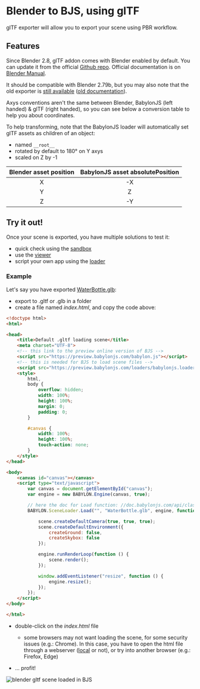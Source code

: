 # Blender to BJS, using glTF

glTF exporter will allow you to export your scene using PBR workflow.

## Features

Since Blender 2.8, glTF addon comes with Blender enabled by default. You can update it from the official [Github repo](https://github.com/KhronosGroup/glTF-Blender-IO). Official documentation is on [Blender Manual](https://docs.blender.org/manual/en/latest/addons/io_scene_gltf2.html).

It should be compatible with Blender 2.79b, but you may also note that the old exporter is  [still available](https://github.com/KhronosGroup/glTF-Blender-Exporter) ([old documentation](https://github.com/KhronosGroup/glTF-Blender-Exporter/blob/master/docs/user.md)).

Axys conventions aren't the same between Blender, BabylonJS (left handed) & glTF (right handed), so you can see below a conversion table to help you about coordinates.

To help transforming, note that the BabylonJS loader will automatically set glTF assets as children of an object:
- named `__root__`
- rotated by default to 180° on Y axys
- scaled on Z by -1


| Blender asset position | BabylonJS asset absolutePosition |
| :---: | :---: |
| X | -X |
| Y | Z |
| Z | -Y |



##  Try it out!

Once your scene is exported, you have multiple solutions to test it:

- quick check using the [sandbox](http://sandbox.babylonjs.com/)
- use the [viewer](//doc.babylonjs.com/extensions/the_babylon_viewer)
- script your own app using the [loader](/How_To/Load_From_Any_File_Type)

### Example

Let's say you have exported [WaterBottle.glb](https://github.com/KhronosGroup/glTF-Sample-Models/tree/master/2.0/WaterBottle/glTF-Binary):

- export to .gltf or .glb in a folder
- create a file named *index.html*, and copy the code above:

```html
<!doctype html>
<html>

<head>
    <title>Default .gltf loading scene</title>
    <meta charset="UTF-8">
    <!-- this link to the preview online version of BJS -->
    <script src="https://preview.babylonjs.com/babylon.js"></script>
    <!-- this is needed for BJS to load scene files -->
    <script src="https://preview.babylonjs.com/loaders/babylonjs.loaders.js"></script>
    <style>
        html,
        body {
            overflow: hidden;
            width: 100%;
            height: 100%;
            margin: 0;
            padding: 0;
        }

        #canvas {
            width: 100%;
            height: 100%;
            touch-action: none;
        }
    </style>
</head>

<body>
    <canvas id="canvas"></canvas>
    <script type="text/javascript">
        var canvas = document.getElementById("canvas");
        var engine = new BABYLON.Engine(canvas, true);

        // here the doc for Load function: //doc.babylonjs.com/api/classes/babylon.sceneloader#load
        BABYLON.SceneLoader.Load("", "WaterBottle.glb", engine, function (scene) {

            scene.createDefaultCamera(true, true, true);
            scene.createDefaultEnvironment({
                createGround: false,
                createSkybox: false
            });

            engine.runRenderLoop(function () {
                scene.render();
            });

            window.addEventListener("resize", function () {
                engine.resize();
            });
        });
    </script>
</body>

</html>

```

- double-click on the *index.html* file
  - some browsers may not want loading the scene, for some security issues (e.g.: Chrome). In this case, you have to open the html file through a webserver ([local](/resources/running_a_local_webserver_for_babylonjs) or not), or try into another browser (e.g.: Firefox, Edge)

- ... profit!

![blender gltf scene loaded in BJS](/img/exporters/blender/gltf/gltf-loaded.png)